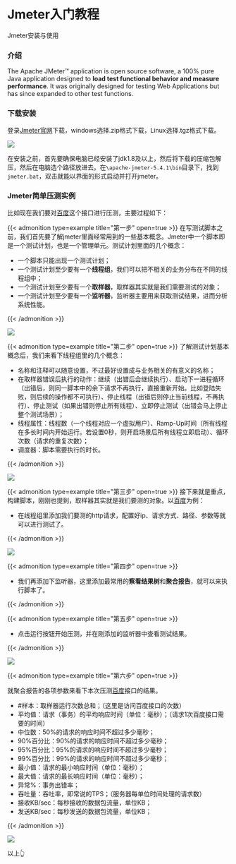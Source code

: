 # Jmeter入门教程


Jmeter安装与使用

<!--more-->

### 介绍

The Apache JMeter™ application is open source software, a 100% pure Java application designed to **load test functional behavior and measure performance**. It was originally designed for testing Web Applications but has since expanded to other test functions.

### 下载安装

登录[Jmeter官网](https://jmeter.apache.org/download_jmeter.cgi)下载，windows选择.zip格式下载，Linux选择.tgz格式下载。

![](https://i.loli.net/2021/03/31/QiOavI7HALb6Ud1.png)

在安装之前，首先要确保电脑已经安装了jdk1.8及以上，然后将下载的压缩包解压，然后在电脑选个路径放进去。在`\apache-jmeter-5.4.1\bin`目录下，找到`jmeter.bat`，双击就能以界面的形式启动并打开jmeter。

### Jmeter简单压测实例

比如现在我们要对[百度](https://www.baidu.com/)这个接口进行压测，主要过程如下：

{{< admonition type=example title="第一步" open=true >}}
在写测试脚本之前，我们首先要了解jmeter里面经常用到的一些基本概念。Jmeter中一个脚本即是一个测试计划，也是一个管理单元。测试计划里面的几个概念：

- 一个脚本只能出现一个测试计划；
- 一个测试计划至少要有一个**线程组**，我们可以把不相关的业务分布在不同的线程组中；
- 一个测试计划至少要有一个**取样器**，取样器其实就是我们需要测试的对象；
- 一个测试计划至少要有一个**监听器**，监听器主要用来获取测试结果，进而分析系统性能。

{{< /admonition >}}

![](https://i.loli.net/2021/03/31/iAaveyhYHk6N5G9.png)

{{< admonition type=example title="第二步" open=true >}}
了解测试计划基本概念后，我们来看下线程组里的几个概念：

- 名称和注释可以随意设置，不过最好设置成与业务相关的有意义的名称；
- 在取样器错误后执行的动作：继续（出错后会继续执行）、启动下一进程循环（出错后，则同一脚本中的余下请求不再执行，直接重新开始。比如登陆失败，则后续的操作都不可执行）、停止线程（出错后则停止当前线程，不再执行）、停止测试（如果出错则停止所有线程）、立即停止测试（出错会马上停止整个测试场景）；
- 线程属性：线程数（一个线程对应一个虚拟用户）、Ramp-Up时间（所有线程在多长时间内开始运行。若设置0秒，则开启场景后所有线程立即启动）、循环次数（请求的重复次数）；
- 调度器：脚本需要执行的时长。

{{< /admonition >}}

![](https://i.loli.net/2021/03/31/e7sZgBFXCKINOYU.png)

{{< admonition type=example title="第三步" open=true >}}
接下来就是重点，构建脚本，刚刚也提到，取样器其实就是我们要测的对象。以[百度](https://www.baidu.com/)为例：

- 在线程组里添加我们要测的http请求，配置好ip、请求方式、路径、参数等就可以进行测试了。

{{< /admonition >}}

![](https://i.loli.net/2021/03/31/mcFd3UhWMVw9o1j.png)

{{< admonition type=example title="第四步" open=true >}}

- 我们再添加下监听器，这里添加最常用的**察看结果树**和**聚合报告**，就可以来执行脚本了。

{{< /admonition >}}

{{< admonition type=example title="第五步" open=true >}}

- 点击运行按钮开始压测，并在刚添加的监听器中查看测试结果。

{{< /admonition >}}

![](https://i.loli.net/2021/03/31/zpIhlMvZtr72XnE.png)

{{< admonition type=example title="第六步" open=true >}}

就聚合报告的各项参数来看下本次压测[百度](https://www.baidu.com/)接口的结果。

- #样本：取样器运行次数总和；（这里是访问百度接口的次数）
- 平均值：请求（事务）的平均响应时间（单位：毫秒）；（请求1次百度接口需要的时间）
- 中位数：50%的请求的响应时间不超过多少毫秒；
- 90%百分比：90%的请求的响应时间不超过多少毫秒；
- 95%百分比：95%的请求的响应时间不超过多少毫秒；
- 99%百分比：99%的请求的响应时间不超过多少毫秒；
- 最小值：请求的最小响应时间（单位：毫秒）；
- 最大值：请求的最长响应时间（单位：毫秒）；
- 异常%：事务出错率；
- 吞吐量：吞吐率，即常说的TPS；（服务器每单位时间处理的请求数）
- 接收KB/sec：每秒接收的数据包流量，单位KB；
- 发送KB/sec：每秒发送的数据包流量，单位KB；

{{< /admonition >}}

![](https://i.loli.net/2021/03/31/KX7gLa5dtJv9z3W.png)

以上:point_up_2:
